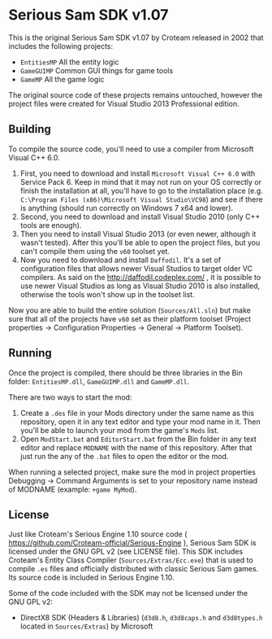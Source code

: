 # Serious Sam SDK v1.07
This is the original Serious Sam SDK v1.07 by Croteam released in 2002 that includes the following projects:

* `EntitiesMP` All the entity logic
* `GameGUIMP` Common GUI things for game tools
* `GameMP` All the game logic

The original source code of these projects remains untouched, however the project files were created for Visual Studio 2013 Professional edition.

Building
--------

To compile the source code, you'll need to use a compiler from Microsoft Visual C++ 6.0.

1. First, you need to download and install `Microsoft Visual C++ 6.0` with Service Pack 6. Keep in mind that it may not run on your OS correctly or finish the installation at all, you'll have to go to the installation place (e.g. `C:\Program Files (x86)\Microsoft Visual Studio\VC98`) and see if there is anything (should run correctly on Windows 7 x64 and lower).
2. Second, you need to download and install Visual Studio 2010 (only C++ tools are enough).
3. Then you need to install Visual Studio 2013 (or even newer, although it wasn't tested). After this you'll be able to open the project files, but you can't compile them using the `v60` toolset yet.
4. Now you need to download and install `Daffodil`. It's a set of configuration files that allows newer Visual Studios to target older VC compilers.
As said on the http://daffodil.codeplex.com/ , it is possible to use newer Visual Studios as long as Visual Studio 2010 is also installed, otherwise the tools won't show up in the toolset list.

Now you are able to build the entire solution (`Sources/All.sln`) but make sure that all of the projects have `v60` set as their platform toolset (Project properties -> Configuration Properties -> General -> Platform Toolset).

Running
-------

Once the project is compiled, there should be three libraries in the Bin folder: `EntitiesMP.dll`, `GameGUIMP.dll` and `GameMP.dll`.

There are two ways to start the mod:
1. Create a `.des` file in your Mods directory under the same name as this repository, open it in any text editor and type your mod name in it. Then you'll be able to launch your mod from the game's `Mods` list.
2. Open `ModStart.bat` and `EditorStart.bat` from the Bin folder in any text editor and replace `MODNAME` with the name of this repository. After that just run the any of the `.bat` files to open the editor or the mod.

When running a selected project, make sure the mod in project properties Debugging -> Command Arguments is set to your repository name instead of MODNAME (example: `+game MyMod`).

License
-------

Just like Croteam's Serious Engine 1.10 source code ( https://github.com/Croteam-official/Serious-Engine ), Serious Sam SDK is licensed under the GNU GPL v2 (see LICENSE file).
This SDK includes Croteam's Entity Class Compiler (`Sources/Extras/Ecc.exe`) that is used to compile `.es` files and officially distributed with classic Serious Sam games. Its source code is included in Serious Engine 1.10.

Some of the code included with the SDK may not be licensed under the GNU GPL v2:

* DirectX8 SDK (Headers & Libraries) (`d3d8.h`, `d3d8caps.h` and `d3d8types.h` located in `Sources/Extras`) by Microsoft
